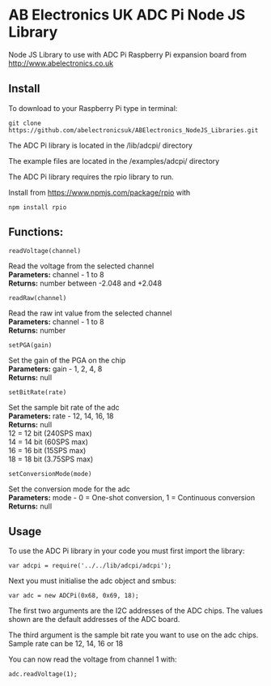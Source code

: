 # AB Electronics UK ADC Pi Node JS Library

Node JS Library to use with ADC Pi Raspberry Pi expansion board from http://www.abelectronics.co.uk

## Install

To download to your Raspberry Pi type in terminal: 

```
git clone https://github.com/abelectronicsuk/ABElectronics_NodeJS_Libraries.git
```
The ADC Pi library is located in the /lib/adcpi/ directory

The example files are located in the /examples/adcpi/ directory

The ADC Pi library requires the rpio library to run.

Install from https://www.npmjs.com/package/rpio with
```
npm install rpio
```

## Functions:

```
readVoltage(channel) 
```
Read the voltage from the selected channel  
**Parameters:** channel - 1 to 8  
**Returns:** number between -2.048 and +2.048

```
readRaw(channel) 
```
Read the raw int value from the selected channel  
**Parameters:** channel - 1 to 8  
**Returns:** number

```
setPGA(gain)
```
Set the gain of the PGA on the chip  
**Parameters:** gain -  1, 2, 4, 8  
**Returns:** null

```
setBitRate(rate)
```
Set the sample bit rate of the adc  
**Parameters:** rate -  12, 14, 16, 18  
**Returns:** null  
12 = 12 bit (240SPS max)  
14 = 14 bit (60SPS max)  
16 = 16 bit (15SPS max)  
18 = 18 bit (3.75SPS max)  

```
setConversionMode(mode)
```
Set the conversion mode for the adc  
**Parameters:** mode -  0 = One-shot conversion, 1 = Continuous conversion  
**Returns:** null

## Usage

To use the ADC Pi library in your code you must first import the library:
```
var adcpi = require('../../lib/adcpi/adcpi');
```

Next you must initialise the adc object and smbus:
```
var adc = new ADCPi(0x68, 0x69, 18);
```
The first two arguments are the I2C addresses of the ADC chips. The values shown are the default addresses of the ADC board.

The third argument is the sample bit rate you want to use on the adc chips. Sample rate can be 12, 14, 16 or 18


You can now read the voltage from channel 1 with:
```
adc.readVoltage(1);
```
